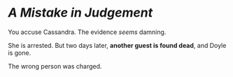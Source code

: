 # *A Mistake in Judgement*

You accuse Cassandra. The evidence *seems* damning.

She is arrested. But two days later, **another guest is found dead**, and Doyle is gone.

The wrong person was charged.
